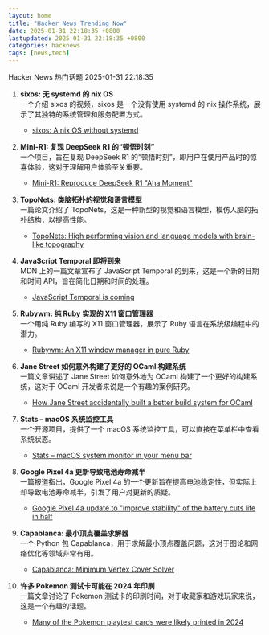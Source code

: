 ```yaml
---
layout: home
title: "Hacker News Trending Now"
date: 2025-01-31 22:18:35 +0800
lastupdated: 2025-01-31 22:18:35 +0800
categories: hacknews
tags: [news,tech]
---
```

Hacker News 热门话题 2025-01-31 22:18:35

1. **sixos: 无 systemd 的 nix OS**  
   一个介绍 sixos 的视频，sixos 是一个没有使用 systemd 的 nix 操作系统，展示了其独特的系统管理和服务配置方式。  
   - [sixos: A nix OS without systemd][sixos]

2. **Mini-R1: 复现 DeepSeek R1 的“顿悟时刻”**  
   一个项目，旨在复现 DeepSeek R1 的“顿悟时刻”，即用户在使用产品时的惊喜体验，这对于理解用户体验至关重要。  
   - [Mini-R1: Reproduce DeepSeek R1 "Aha Moment"][mini-r1]

3. **TopoNets: 类脑拓扑的视觉和语言模型**  
   一篇论文介绍了 TopoNets，这是一种新型的视觉和语言模型，模仿人脑的拓扑结构，以提高性能。  
   - [TopoNets: High performing vision and language models with brain-like topography][topo-nets]

4. **JavaScript Temporal 即将到来**  
   MDN 上的一篇文章宣布了 JavaScript Temporal 的到来，这是一个新的日期和时间 API，旨在简化日期和时间的处理。  
   - [JavaScript Temporal is coming][js-temporal]

5. **Rubywm: 纯 Ruby 实现的 X11 窗口管理器**  
   一个用纯 Ruby 编写的 X11 窗口管理器，展示了 Ruby 语言在系统级编程中的潜力。  
   - [Rubywm: An X11 window manager in pure Ruby][rubywm]

6. **Jane Street 如何意外构建了更好的 OCaml 构建系统**  
   一篇文章讲述了 Jane Street 如何意外地为 OCaml 构建了一个更好的构建系统，这对于 OCaml 开发者来说是一个有趣的案例研究。  
   - [How Jane Street accidentally built a better build system for OCaml][jane-street]

7. **Stats – macOS 系统监控工具**  
   一个开源项目，提供了一个 macOS 系统监控工具，可以直接在菜单栏中查看系统状态。  
   - [Stats – macOS system monitor in your menu bar][stats]

8. **Google Pixel 4a 更新导致电池寿命减半**  
   一篇报道指出，Google Pixel 4a 的一个更新旨在提高电池稳定性，但实际上却导致电池寿命减半，引发了用户对更新的质疑。  
   - [Google Pixel 4a update to "improve stability" of the battery cuts life in half][pixel-4a]

9. **Capablanca: 最小顶点覆盖求解器**  
   一个 Python 包 Capablanca，用于求解最小顶点覆盖问题，这对于图论和网络优化等领域非常有用。  
   - [Capablanca: Minimum Vertex Cover Solver][capablanca]

10. **许多 Pokemon 测试卡可能在 2024 年印刷**  
    一篇文章讨论了 Pokemon 测试卡的印刷时间，对于收藏家和游戏玩家来说，这是一个有趣的话题。  
    - [Many of the Pokemon playtest cards were likely printed in 2024][pokemon-cards]

[sixos]: https://media.ccc.de/v/38c3-sixos-a-nix-os-without-systemd
[mini-r1]: https://www.philschmid.de/mini-deepseek-r1
[topo-nets]: https://arxiv.org/abs/2501.16396
[js-temporal]: https://developer.mozilla.org/en-US/blog/javascript-temporal-is-coming/
[rubywm]: https://github.com/vidarh/rubywm
[jane-street]: https://blog.janestreet.com/how-we-accidentally-built-a-better-build-system-for-ocaml-index/
[stats]: https://github.com/exelban/stats
[pixel-4a]: https://liliputing.com/google-pixel-4a-update-to-improve-stability-of-the-battery-cuts-battery-life-in-half-for-some-users/
[capablanca]: https://pypi.org/project/capablanca
[pokemon-cards]: https://www.elitefourum.com/t/many-of-the-pokemon-playtest-cards-were-likely-printed-in-2024/52421